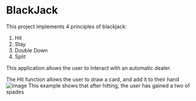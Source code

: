 # BlackJack

This project implements 4 principles of blackjack:

1. Hit
2. Stay
3. Double Down
4. Split

This application allows the user to interact with an automatic dealer.

The Hit function allows the user to draw a card, and add it to their hand
![image](https://user-images.githubusercontent.com/86145397/197316286-74c1bfbc-ead9-4a75-b515-12dfb0e54585.png)
This example shows that after hitting, the user has gained a two of spades

